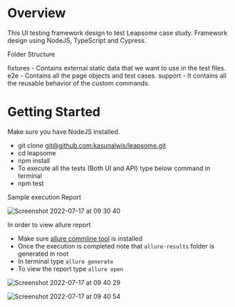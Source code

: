 # Overview

This UI testing framework design to test Leapsome case study. Framework design using NodeJS, TypeScript and Cypress.

Folder Structure

fixtures - Contains external static data that we want to use in the test files.
e2e - Contains all the page objects and test cases.
support - It contains all the reusable behavior of the custom commands.

# Getting Started

Make sure you have NodeJS installed.

- git clone [git@github.com:kasunalwis/leapsome.git](https://github.com/kasunalwis/leapsome.git)
- cd leapsome
- npm install
- To execute all the tests (Both UI and API) type below command in terminal
- npm test

Sample execution Report

![Screenshot 2022-07-17 at 09 30 40](https://user-images.githubusercontent.com/11239934/179388553-9c16497b-8c93-44cd-9ab5-9ca53a36beca.png)

In order to view allure report 

- Make sure [allure commline tool](https://docs.qameta.io/allure/#_installing_a_commandline) is installed
- Once the execution is completed note that `allure-results` folder is generated in root
- In terminal type `allure generate`
- To view the report type `allure open`

![Screenshot 2022-07-17 at 09 40 29](https://user-images.githubusercontent.com/11239934/179388882-780ca636-bfbe-449f-a9f2-0014820a3012.png)

![Screenshot 2022-07-17 at 09 40 54](https://user-images.githubusercontent.com/11239934/179388887-06e57498-a351-44fd-9e49-56430b65c9d8.png)


